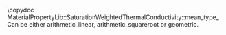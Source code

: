 \copydoc MaterialPropertyLib::SaturationWeightedThermalConductivity::mean_type_
Can be either arithmetic_linear, arithmetic_squareroot or geometric.
